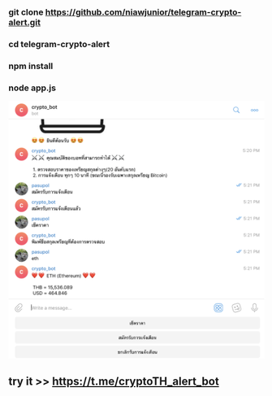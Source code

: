 ### git clone https://github.com/niawjunior/telegram-crypto-alert.git
### cd telegram-crypto-alert
### npm install
### node app.js
![alt text](demo.png)
## try it >> https://t.me/cryptoTH_alert_bot
